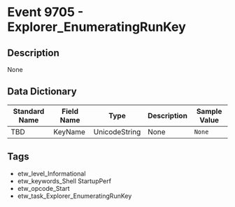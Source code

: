 # Event 9705 - Explorer_EnumeratingRunKey

## Description
None

## Data Dictionary
|Standard Name|Field Name|Type|Description|Sample Value|
|---|---|---|---|---|
|TBD|KeyName|UnicodeString|None|`None`|

## Tags
* etw_level_Informational
* etw_keywords_Shell StartupPerf
* etw_opcode_Start
* etw_task_Explorer_EnumeratingRunKey